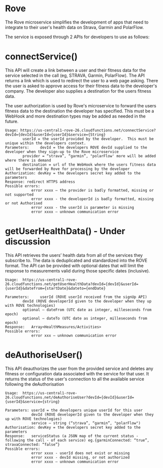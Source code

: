 # Rove
The Rove microservice simplifies the development of apps that need to integrate to their user's health data on Strava, Garmin and PolarFlow.

The service is exposed through 2 APIs for developers to use as follows:

# connectService()

This API will create a link between a user and their fitness data for the service selected in the call (eg, STRAVA, Garmin, PolarFlow).  The API returns a link which is used to redirect the user to a web page asking.  There the user is asked to approve access for their fitness data to the developer's company.  The developer also supplies a destination for the users fitness data.  

The user authorization is used by Rove's microservice to forward the users fitness data to the destination the developer has specified.  This must be a WebHook and more destination types may be added as needed in the future.

	Usage: https://us-central1-rove-26.cloudfunctions.net/connectService?devId={devId}&userId={userId}&service={String}
			userId = the userId provided by the developer.  This must be unique within the developers context.
	Parameters: 	devId = the developers ROVE devId supplied to the developer when they sign-up to the Rove microservice
			provider = “strava”, “garmin”, "polarFlow' more will be added where there is demand
            destination = url of the WebHook where the users fitness data will be forwarded by Rove for processing by the developer
	Authorization: devKey = the developers secret key added to the parameters
	Response: redirect HTTPS address
	Possible errors: 	
				error xxxx – the provider is badly formatted, missing or not supported
                error xxxx - the developerId is badly formatted, missing or not Authorised
                error xxxx - the userId is parameter is missing
				error xxxx – unknown communication error


# getUserHealthData() - Under discussion

This API retrieves the users’ health data from all of the services they subscribe to.  The data is deduplicated and standardized into the ROVE format.  The API can be provided with optional dates that will limit the response to measurements valid during those specific dates (inclusive).


	Usage:  https://us-central1-rove-26.cloudfunctions.net/getUserHealthData?devId={devId}&userId={userId}&datefrom={startDate}&dateto={endDate}

	Parameters: 	userId (ROVE userId received from the signUp API)
			devId (ROVE developerId given to the developer when they up with ROVE technologies)
			optional – dateFrom (UTC date as integer, milleseconds from epoch)
			optional – dateTo (UTC date as integer, milleseconds from epoch)
	Response:  	Array<HealthMeasures/Activities>
	Possible errors:
				error xxx – unknown communication error

# deAuthoriseUser()

This API deauthorizes the user from the provided service and deletes any fitness or configuration data associated with the service for that user. It returns the status of the user's connection to all the available service following the deAuthorisation

    Usage:  https://us-central1-rove-26.cloudfunctions.net/deAuthoriseUser?devId={devId}&userId={userId}&service={string}

    Parameters: userId = the developers unique userId for this user
            	devId (ROVE developerId given to the developer when they up with ROVE technologies)
            	service – string (“strava”, “garmin”, "polarFlow")
    Authorisation: devKey = the developers secret key added to the parameters
    Response:  	serviceStatus (a JSON map of the current status - following the call - of each service) eg.{garminConnected: “true”, stravaConnected: “false”}
    Possible errors:
                error xxxx - userId does not exist or missing
                error xxxx - devId missing, or not authorized
                error xxxx – unknown communication error

